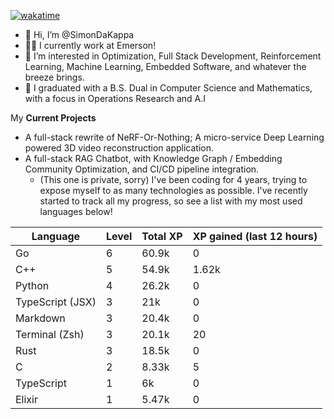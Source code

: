 
[![wakatime](https://wakatime.com/badge/user/50e6c678-94a9-4739-af51-360aeb113c51.svg)](https://wakatime.com/@50e6c678-94a9-4739-af51-360aeb113c51)

- 👋 Hi, I’m @SimonDaKappa
- 🧑‍💼 I currently work at Emerson!
- 👀 I’m interested in Optimization, Full Stack Development, Reinforcement Learning, Machine Learning, Embedded Software, and whatever the breeze brings.
- 🌱 I graduated with a B.S. Dual in Computer Science and Mathematics, with a focus in Operations Research and A.I

My **Current Projects** 
- A full-stack rewrite of NeRF-Or-Nothing; A micro-service Deep Learning powered 3D video reconstruction application.
- A full-stack RAG Chatbot, with Knowledge Graph / Embedding Community Optimization, and CI/CD pipeline integration.
  - (This one is private, sorry)
I've been coding for 4 years, trying to expose myself to as many technologies as possible. I've recently started to track all my progress, so see
a list with my most used languages below!

| Language | Level | Total XP | XP gained (last 12 hours) |
| --- | --- | --- | --- |
| Go | 6 | 60.9k | 0 |
| C++ | 5 | 54.9k | 1.62k |
| Python | 4 | 26.2k | 0 |
| TypeScript (JSX) | 3 | 21k | 0 |
| Markdown | 3 | 20.4k | 0 |
| Terminal (Zsh) | 3 | 20.1k | 20 |
| Rust | 3 | 18.5k | 0 |
| C | 2 | 8.33k | 5 |
| TypeScript | 1 | 6k | 0 |
| Elixir | 1 | 5.47k | 0 |